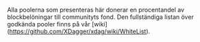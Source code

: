 Alla poolerna som presenteras här donerar en procentandel av blockbelöningar till communityts fond.
Den fullständiga listan över godkända pooler finns på vår [wiki] (https://github.com/XDagger/xdag/wiki/WhiteList).